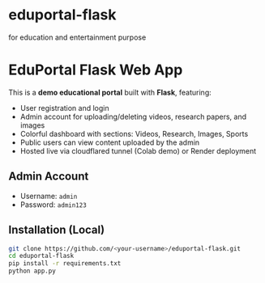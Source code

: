 # eduportal-flask
for education and entertainment purpose 
# EduPortal Flask Web App

This is a **demo educational portal** built with **Flask**, featuring:

- User registration and login
- Admin account for uploading/deleting videos, research papers, and images
- Colorful dashboard with sections: Videos, Research, Images, Sports
- Public users can view content uploaded by the admin
- Hosted live via cloudflared tunnel (Colab demo) or Render deployment

## Admin Account

- Username: `admin`  
- Password: `admin123`

## Installation (Local)

```bash
git clone https://github.com/<your-username>/eduportal-flask.git
cd eduportal-flask
pip install -r requirements.txt
python app.py
